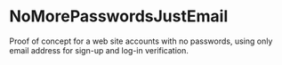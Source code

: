 NoMorePasswordsJustEmail
========================

Proof of concept for a web site accounts with no passwords, using only email address for sign-up and log-in verification.
